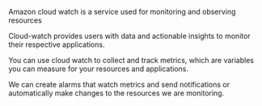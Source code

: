 
Amazon cloud watch is a service used for monitoring and observing resources

Cloud-watch provides users with data and actionable insights to monitor their respective applications. 

You can use cloud watch to collect and track metrics, which are variables you can measure for your resources and applications. 

We can create alarms that watch metrics and send notifications or automatically make changes to the resources we are monitoring.
